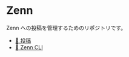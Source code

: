 # Zenn

Zenn への投稿を管理するためのリポジトリです。

- [🍍 投稿](https://zenn.dev/hujbvf)
- [📘 Zenn CLI](https://zenn.dev/zenn/articles/zenn-cli-guide)
